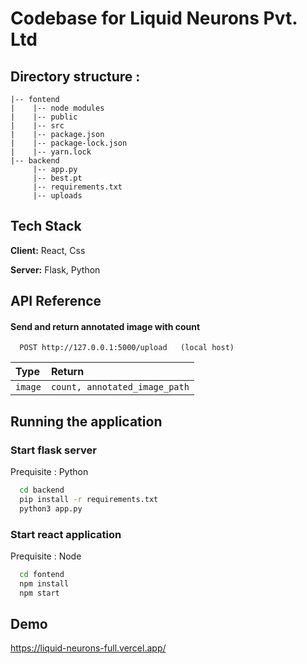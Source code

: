 
# Codebase for Liquid Neurons Pvt. Ltd

## Directory structure :


```
|-- fontend
|    |-- node modules
|    |-- public
|    |-- src
|    |-- package.json
|    |-- package-lock.json
|    |-- yarn.lock
|-- backend
     |-- app.py   
     |-- best.pt  
     |-- requirements.txt 
     |-- uploads 
```







## Tech Stack

**Client:** React, Css

**Server:** Flask, Python


## API Reference

#### Send and return annotated image with count

```http
  POST http://127.0.0.1:5000/upload   (local host)
```

 | Type     | Return               |
| :------- | :------------------------- |
| `image` | `count, annotated_image_path` |

## Running the application

### Start flask server

Prequisite : Python 

```bash
  cd backend
  pip install -r requirements.txt
  python3 app.py
```

### Start react application

Prequisite : Node 

```bash
  cd fontend
  npm install
  npm start
```
    
## Demo

https://liquid-neurons-full.vercel.app/

